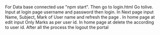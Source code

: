 For Data base connected use "npm start".
Then go to login.html Go tolive.
Input at login page username and password then login.
In Next page input Name, Subject, Mark of User name and refresh the page . 
In home page at edit input Only Marks as per user id. 
In home page at delete the according to user id.
After all the process the logout the portal
